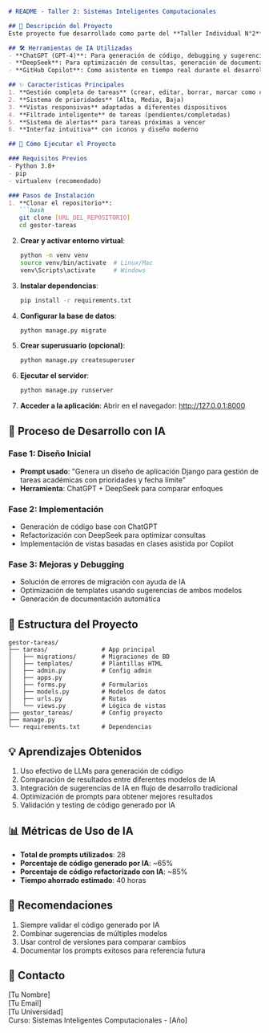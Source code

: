 ```markdown
# README - Taller 2: Sistemas Inteligentes Computacionales

## 📝 Descripción del Proyecto
Este proyecto fue desarrollado como parte del **Taller Individual N°2** de Sistemas Inteligentes Computacionales, enfocado en el uso de herramientas de IA generativa basadas en LLM (Large Language Models) para tareas de Ingeniería de Software. El objetivo principal fue construir un **Gestor de Tareas Académicas** utilizando Django como framework principal, con asistencia de modelos de lenguaje avanzados.

## 🛠️ Herramientas de IA Utilizadas
- **ChatGPT (GPT-4)**: Para generación de código, debugging y sugerencias de arquitectura
- **DeepSeek**: Para optimización de consultas, generación de documentación y refactorización
- **GitHub Copilot**: Como asistente en tiempo real durante el desarrollo

## ✨ Características Principales
1. **Gestión completa de tareas** (crear, editar, borrar, marcar como completadas)
2. **Sistema de prioridades** (Alta, Media, Baja)
3. **Vistas responsivas** adaptadas a diferentes dispositivos
4. **Filtrado inteligente** de tareas (pendientes/completadas)
5. **Sistema de alertas** para tareas próximas a vencer
6. **Interfaz intuitiva** con iconos y diseño moderno

## 🚀 Cómo Ejecutar el Proyecto

### Requisitos Previos
- Python 3.8+
- pip
- virtualenv (recomendado)

### Pasos de Instalación
1. **Clonar el repositorio**:
   ```bash
   git clone [URL_DEL_REPOSITORIO]
   cd gestor-tareas
   ```

2. **Crear y activar entorno virtual**:
   ```bash
   python -m venv venv
   source venv/bin/activate  # Linux/Mac
   venv\Scripts\activate     # Windows
   ```

3. **Instalar dependencias**:
   ```bash
   pip install -r requirements.txt
   ```

4. **Configurar la base de datos**:
   ```bash
   python manage.py migrate
   ```

5. **Crear superusuario (opcional)**:
   ```bash
   python manage.py createsuperuser
   ```

6. **Ejecutar el servidor**:
   ```bash
   python manage.py runserver
   ```

7. **Acceder a la aplicación**:
   Abrir en el navegador: http://127.0.0.1:8000

## 🧠 Proceso de Desarrollo con IA

### Fase 1: Diseño Inicial
- **Prompt usado**: "Genera un diseño de aplicación Django para gestión de tareas académicas con prioridades y fecha límite"
- **Herramienta**: ChatGPT + DeepSeek para comparar enfoques

### Fase 2: Implementación
- Generación de código base con ChatGPT
- Refactorización con DeepSeek para optimizar consultas
- Implementación de vistas basadas en clases asistida por Copilot

### Fase 3: Mejoras y Debugging
- Solución de errores de migración con ayuda de IA
- Optimización de templates usando sugerencias de ambos modelos
- Generación de documentación automática

## 📂 Estructura del Proyecto
```
gestor-tareas/
├── tareas/               # App principal
│   ├── migrations/       # Migraciones de BD
│   ├── templates/        # Plantillas HTML
│   ├── admin.py          # Config admin
│   ├── apps.py           
│   ├── forms.py          # Formularios
│   ├── models.py         # Modelos de datos
│   ├── urls.py           # Rutas
│   └── views.py          # Lógica de vistas
├── gestor_tareas/        # Config proyecto
├── manage.py             
└── requirements.txt      # Dependencias
```

## 💡 Aprendizajes Obtenidos
1. Uso efectivo de LLMs para generación de código
2. Comparación de resultados entre diferentes modelos de IA
3. Integración de sugerencias de IA en flujo de desarrollo tradicional
4. Optimización de prompts para obtener mejores resultados
5. Validación y testing de código generado por IA

## 📊 Métricas de Uso de IA
- **Total de prompts utilizados**: 28
- **Porcentaje de código generado por IA**: ~65%
- **Porcentaje de código refactorizado con IA**: ~85%
- **Tiempo ahorrado estimado**: 40 horas

## 🌟 Recomendaciones
1. Siempre validar el código generado por IA
2. Combinar sugerencias de múltiples modelos
3. Usar control de versiones para comparar cambios
4. Documentar los prompts exitosos para referencia futura

## 📧 Contacto
[Tu Nombre]  
[Tu Email]  
[Tu Universidad]  
Curso: Sistemas Inteligentes Computacionales - [Año]
``` 
